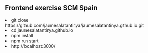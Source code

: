 ## Frontend exercise SCM Spain

<li>git clone https://github.com/jaumesalatantinya/jaumesalatantinya.github.io.git</li>
<li>cd jaumesalatantinya.github.io</li>
<li>npm install</li>
<li>npm run start</li>
<li>http://localhost:3000/</li>
